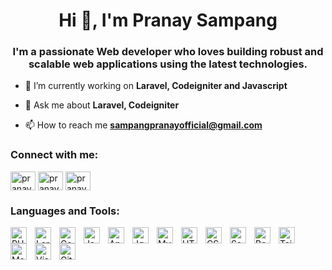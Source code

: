 <h1 align="center">Hi 👋, I'm Pranay Sampang</h1>
<h3 align="center">I'm a passionate Web developer who loves building robust and scalable web applications using the latest technologies.</h3>

- 🌱 I’m currently working on **Laravel, Codeigniter and Javascript**

- 💬 Ask me about **Laravel, Codeigniter**

- 📫 How to reach me **sampangpranayofficial@gmail.com**

<h3 align="left">Connect with me:</h3>
<p align="left">
  <a href="https://linkedin.com/in/pranay-sampang-283449208" target="blank"><img align="center" src="https://raw.githubusercontent.com/rahuldkjain/github-profile-readme-generator/master/src/images/icons/Social/linked-in-alt.svg" alt="pranay-sampang-283449208" height="30" width="40" /></a>
  <a href="https://fb.com/pranay sampang" target="blank"><img align="center" src="https://raw.githubusercontent.com/rahuldkjain/github-profile-readme-generator/master/src/images/icons/Social/facebook.svg" alt="pranay sampang" height="30" width="40" /></a>
  <a href="https://instagram.com/pranay_sampang" target="blank"><img align="center" src="https://raw.githubusercontent.com/rahuldkjain/github-profile-readme-generator/master/src/images/icons/Social/instagram.svg" alt="pranay_sampang" height="30" width="40" /></a>
</p>

<h3 align="left">Languages and Tools:</h3>
<a href="https://www.php.net" target="blank"><img align="left" alt="PHP" width="26px" src="https://cdn.jsdelivr.net/gh/devicons/devicon@latest/icons/php/php-original.svg" style="padding-right:10px;" /></a>
<a href="https://laravel.com/docs/10.x" target="blank"><img align="left" alt="Laravel" width="26px" src="https://cdn.jsdelivr.net/gh/devicons/devicon@latest/icons/laravel/laravel-original.svg" style="padding-right:10px;" /></a>
<a href="https://www.codeigniter.com/" target="blank"><img align="left" alt="Codeigniter" width="26px" src="https://cdn.jsdelivr.net/gh/devicons/devicon@latest/icons/codeigniter/codeigniter-plain.svg" style="padding-right:10px;" /></a>
<a href="https://developer.mozilla.org/en-US/docs/Web/JavaScript" target="blank"><img align="left" alt="JavaScript" width="26px" src="https://cdn.jsdelivr.net/gh/devicons/devicon/icons/javascript/javascript-original.svg" style="padding-right:10px;" /></a>
<a href="https://angularjs.org" target="blank"><img align="left" alt="Angular JS" width="26px" src="https://cdn.jsdelivr.net/gh/devicons/devicon@latest/icons/angularjs/angularjs-original.svg" style="padding-right:10px;" /></a>
<a href="https://jquery.com" target="blank"><img align="left" alt="Jquery" width="26px" src="https://cdn.jsdelivr.net/gh/devicons/devicon@latest/icons/jquery/jquery-original.svg" style="padding-right:10px;" /></a>
<a href="https://www.mysql.com" target="blank"><img align="left" alt="MySQL" width="26px" src="https://cdn.jsdelivr.net/gh/devicons/devicon/icons/mysql/mysql-original.svg" style="padding-right:10px;" /></a>
<a href="https://developer.mozilla.org/en-US/docs/Glossary/HTML5" target="blank"><img align="left" alt="HTML5" width="26px" src="https://cdn.jsdelivr.net/gh/devicons/devicon/icons/html5/html5-original.svg" style="padding-right:10px;" /></a>
<a href="https://developer.mozilla.org/en-US/docs/Web/CSS" target="blank"><img align="left" alt="CSS3" width="26px" src="https://cdn.jsdelivr.net/gh/devicons/devicon/icons/css3/css3-original.svg" style="padding-right:10px;" /></a>
<a href="https://sass-lang.com" target="blank"><img align="left" alt="Sass" width="26px" src="https://cdn.jsdelivr.net/gh/devicons/devicon/icons/sass/sass-original.svg" style="padding-right:10px;" /></a>
<a href="https://getbootstrap.com" target="blank"><img align="left" alt="Bootstrap" width="26px" src="https://cdn.jsdelivr.net/gh/devicons/devicon@latest/icons/bootstrap/bootstrap-original.svg" style="padding-right:10px;" /></a>
<a href="https://tailwindcss.com" target="blank"><img align="left" alt="Tailwind" width="26px" src="https://cdn.jsdelivr.net/gh/devicons/devicon@latest/icons/tailwindcss/tailwindcss-original.svg" style="padding-right:10px;" /></a>
<a href="https://materializecss.com" target="blank"><img align="left" alt="Materialize" width="26px" src="https://cdn.jsdelivr.net/gh/devicons/devicon@latest/icons/materializecss/materializecss-original.svg" style="padding-right:10px;" /></a>
<a href="https://code.visualstudio.com" target="blank"><img align="left" alt="Visual Studio Code" width="26px" src="https://cdn.jsdelivr.net/gh/devicons/devicon/icons/vscode/vscode-original.svg" style="padding-right:10px;" /></a>
<a href="https://git-scm.com" target="blank"><img align="left" alt="Git" width="26px" src="https://cdn.jsdelivr.net/gh/devicons/devicon/icons/git/git-original.svg" style="padding-right:10px;" /></a>
